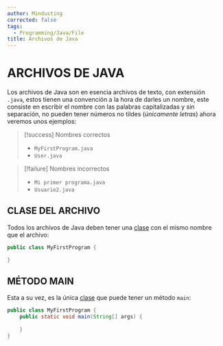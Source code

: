```yaml
---
author: Mindusting
corrected: false
tags:
  - Programming/Java/File
title: Archivos de Java
---
```


# ARCHIVOS DE JAVA

Los archivos de Java son en esencia archivos de texto, con extensión `.java`, estos tienen una convención a la hora de darles un nombre, este consiste en escribir el nombre con las palabras capitalizadas y sin separación, no pueden tener números no tildes (*únicamente letras*) ahora veremos unos ejemplos:

> [!success] Nombres correctos
> - `MyFirstProgram.java`
> - `User.java`

> [!failure] Nombres incorrectos
> - `Mi primer programa.java`
> - `Usuario2.java`

## CLASE DEL ARCHIVO

Todos los archivos de Java deben tener una [clase](java_class.md) con el mismo nombre que el archivo:

```java
public class MyFirstProgram {

}
```

## MÉTODO MAIN

Esta a su vez, es la única [clase](java_class.md) que puede tener un método `main`:

```java
public class MyFirstProgram {
    public static void main(String[] args) {
    
    }
}
```
